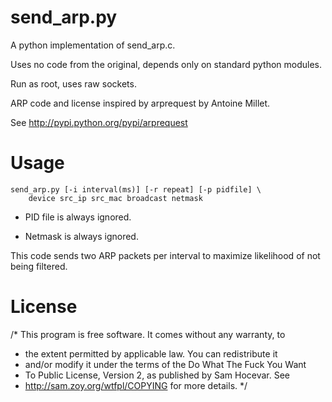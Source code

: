 # send_arp.py

A python implementation of send_arp.c.

Uses no code from the original, depends only on standard python modules.

Run as root, uses raw sockets.

ARP code and license inspired by arprequest by Antoine Millet.

See http://pypi.python.org/pypi/arprequest

# Usage

    send_arp.py [-i interval(ms)] [-r repeat] [-p pidfile] \
        device src_ip src_mac broadcast netmask
    
* PID file is always ignored.

* Netmask is always ignored.
    
This code sends two ARP packets per interval to maximize
likelihood of not being filtered.

# License

/* This program is free software. It comes without any warranty, to
 * the extent permitted by applicable law. You can redistribute it
 * and/or modify it under the terms of the Do What The Fuck You Want
 * To Public License, Version 2, as published by Sam Hocevar. See
 * http://sam.zoy.org/wtfpl/COPYING for more details. */
